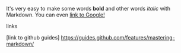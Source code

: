 It's very easy to make some words **bold** and other words *italic* with Markdown. You can even [link to Google!](http://google.com)

links

[link to github guides] https://guides.github.com/features/mastering-markdown/
